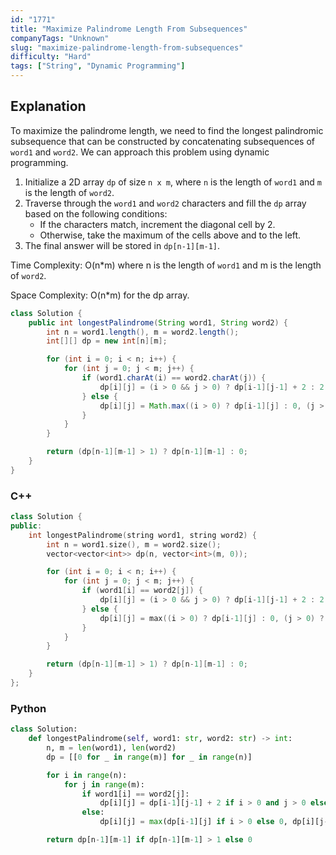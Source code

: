 ```yaml
---
id: "1771"
title: "Maximize Palindrome Length From Subsequences"
companyTags: "Unknown"
slug: "maximize-palindrome-length-from-subsequences"
difficulty: "Hard"
tags: ["String", "Dynamic Programming"]
---
```


## Explanation
To maximize the palindrome length, we need to find the longest palindromic subsequence that can be constructed by concatenating subsequences of `word1` and `word2`. We can approach this problem using dynamic programming.

1. Initialize a 2D array `dp` of size `n x m`, where `n` is the length of `word1` and `m` is the length of `word2`.
2. Traverse through the `word1` and `word2` characters and fill the `dp` array based on the following conditions:
   - If the characters match, increment the diagonal cell by 2.
   - Otherwise, take the maximum of the cells above and to the left.
3. The final answer will be stored in `dp[n-1][m-1]`.

Time Complexity: O(n*m) where n is the length of `word1` and m is the length of `word2`.

Space Complexity: O(n*m) for the dp array.
```java
class Solution {
    public int longestPalindrome(String word1, String word2) {
        int n = word1.length(), m = word2.length();
        int[][] dp = new int[n][m];

        for (int i = 0; i < n; i++) {
            for (int j = 0; j < m; j++) {
                if (word1.charAt(i) == word2.charAt(j)) {
                    dp[i][j] = (i > 0 && j > 0) ? dp[i-1][j-1] + 2 : 2;
                } else {
                    dp[i][j] = Math.max((i > 0) ? dp[i-1][j] : 0, (j > 0) ? dp[i][j-1] : 0);
                }
            }
        }

        return (dp[n-1][m-1] > 1) ? dp[n-1][m-1] : 0;
    }
}
```

### C++
```cpp
class Solution {
public:
    int longestPalindrome(string word1, string word2) {
        int n = word1.size(), m = word2.size();
        vector<vector<int>> dp(n, vector<int>(m, 0));

        for (int i = 0; i < n; i++) {
            for (int j = 0; j < m; j++) {
                if (word1[i] == word2[j]) {
                    dp[i][j] = (i > 0 && j > 0) ? dp[i-1][j-1] + 2 : 2;
                } else {
                    dp[i][j] = max((i > 0) ? dp[i-1][j] : 0, (j > 0) ? dp[i][j-1] : 0);
                }
            }
        }

        return (dp[n-1][m-1] > 1) ? dp[n-1][m-1] : 0;
    }
};
```

### Python
```python
class Solution:
    def longestPalindrome(self, word1: str, word2: str) -> int:
        n, m = len(word1), len(word2)
        dp = [[0 for _ in range(m)] for _ in range(n)]

        for i in range(n):
            for j in range(m):
                if word1[i] == word2[j]:
                    dp[i][j] = dp[i-1][j-1] + 2 if i > 0 and j > 0 else 2
                else:
                    dp[i][j] = max(dp[i-1][j] if i > 0 else 0, dp[i][j-1] if j > 0 else 0)

        return dp[n-1][m-1] if dp[n-1][m-1] > 1 else 0
```